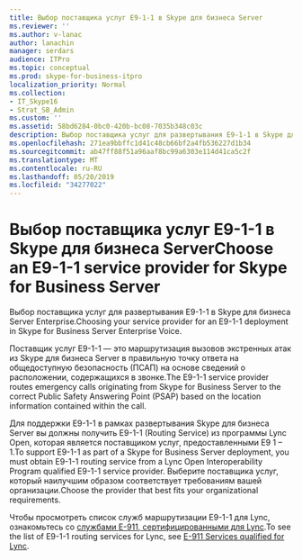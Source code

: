 ```yaml
---
title: Выбор поставщика услуг E9-1-1 в Skype для бизнеса Server
ms.reviewer: ''
ms.author: v-lanac
author: lanachin
manager: serdars
audience: ITPro
ms.topic: conceptual
ms.prod: skype-for-business-itpro
localization_priority: Normal
ms.collection:
- IT_Skype16
- Strat_SB_Admin
ms.custom: ''
ms.assetid: 58bd6284-0bc0-420b-bc08-7035b348c03c
description: Выбор поставщика услуг для развертывания E9-1-1 в Skype для бизнеса Server Enterprise.
ms.openlocfilehash: 271ea9bbffc1d41c48cb66bf2a4fb536227d1b34
ms.sourcegitcommit: ab47ff88f51a96aaf8bc99a6303e114d41ca5c2f
ms.translationtype: MT
ms.contentlocale: ru-RU
ms.lasthandoff: 05/20/2019
ms.locfileid: "34277022"
---
```

# <a name="choose-an-e9-1-1-service-provider-for-skype-for-business-server"></a><span data-ttu-id="5bac7-103">Выбор поставщика услуг E9-1-1 в Skype для бизнеса Server</span><span class="sxs-lookup"><span data-stu-id="5bac7-103">Choose an E9-1-1 service provider for Skype for Business Server</span></span>
 
<span data-ttu-id="5bac7-104">Выбор поставщика услуг для развертывания E9-1-1 в Skype для бизнеса Server Enterprise.</span><span class="sxs-lookup"><span data-stu-id="5bac7-104">Choosing your service provider for an E9-1-1 deployment in Skype for Business Server Enterprise Voice.</span></span>
  
<span data-ttu-id="5bac7-105">Поставщик услуг E9-1-1 — это маршрутизация вызовов экстренных атак из Skype для бизнеса Server в правильную точку ответа на общедоступную безопасность (ПСАП) на основе сведений о расположении, содержащихся в звонке.</span><span class="sxs-lookup"><span data-stu-id="5bac7-105">The E9-1-1 service provider routes emergency calls originating from Skype for Business Server to the correct Public Safety Answering Point (PSAP) based on the location information contained within the call.</span></span> 
  
<span data-ttu-id="5bac7-106">Для поддержки E9-1-1 в рамках развертывания Skype для бизнеса Server вы должны получить E9-1-1 (Routing Service) из программы Lync Open, которая является поставщиком услуг, предоставленными E9 1 – 1.</span><span class="sxs-lookup"><span data-stu-id="5bac7-106">To support E9-1-1 as part of a Skype for Business Server deployment, you must obtain E9-1-1 routing service from a Lync Open Interoperability Program qualified E9-1-1 service provider.</span></span> <span data-ttu-id="5bac7-107">Выберите поставщика услуг, который наилучшим образом соответствует требованиям вашей организации.</span><span class="sxs-lookup"><span data-stu-id="5bac7-107">Choose the provider that best fits your organizational requirements.</span></span>

<span data-ttu-id="5bac7-108">Чтобы просмотреть список служб маршрутизации E9-1-1 для Lync, ознакомьтесь со [службами E-911, сертифицированными для Lync](https://docs.microsoft.com/en-us/skypeforbusiness/lync-cert/e-911-service-providers).</span><span class="sxs-lookup"><span data-stu-id="5bac7-108">To see the list of E9-1-1 routing services for Lync, see [E-911 Services qualified for Lync](https://docs.microsoft.com/en-us/skypeforbusiness/lync-cert/e-911-service-providers).</span></span>
  

